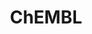 ---
layout: default
bigquery: https://console.cloud.google.com/bigquery?p=patents-public-data&d=ebi_chembl&page=dataset
citation: '"The ChEMBL database in 2017." Anna Gaulton, Anne Hersey, Michał Nowotka,
  A Patrícia Bento, Jon Chambers, David Mendez, Prudence Mutowo, Francis Atkinson,
  Louisa J Bellis, Elena Cibrián-Uhalte, Mark Davies, Nathan Dedman, Anneli Karlsson,
  María Paula Magariños, John P Overington, George Papadatos, Ines Smit, Andrew R
  Leach Nucleic acids Research (2017) 45 (Database Issue), D945-D954'
contributors: European Bioinformatics Institute
cost: None
description: ChEMBL Data is a manually curated database of small molecules used in
  drug discovery, including information about existing patented drugs.
documentation: 'schema: https://www.ebi.ac.uk/chembl/db_schema


  '
last_edit: 04/07/2022, 14:43:07
location: https://console.cloud.google.com/marketplace/product/google_patents_public_datasets/chembl
maintained_by: EMBL-EBI, an outstation of European Molecular Biology Laboratory
related_publications: '

  ChEMBL: towards direct deposition of bioassay data.


  Mendez D, Gaulton A, Bento AP, Chambers J, De Veij M, Félix E, Magariños MP, Mosquera
  JF, Mutowo P, Nowotka M, Gordillo-Marañón M, Hunter F, Junco L, Mugumbate G, Rodriguez-Lopez
  M, Atkinson F, Bosc N, Radoux CJ, Segura-Cabrera A, Hersey A, Leach AR.


  — Nucleic Acids Res. 2019; 47(D1):D930-D940. doi: 10.1093/nar/gky1075

  '
schema_fields:
- mc_tax_id
- topical
- res_stem_id
- target_type
- trade_name
- toid
- warning_description
- sitecomp_id
- hbd_lipinski
- synonyms
- priority
- irac_code
- source
- orig_description
- issue
- company
- drug_substance_flag
- route
- src_description
- definition
- active_molregno
- applicant_full_name
- curated_by
- mc_organism
- doi
- patent_use_code
- alogp
- component_type
- submission_date
- mw_monoisotopic
- max_phase_for_ind
- pchembl_value
- end_position
- acd_most_apka
- assay_class_id
- availability_type
- target_mapping
- site_name
- bao_format
- hbd
- met_id
- selectivity_comment
- biocomp_id
- parent_go_id
- efo_id
- species_group_flag
- mesh_heading
- domain_name
- smarts
- confidence_score
- activity_id
- level4
- cx_most_bpka
- db_version
- mechanism_of_action
- cx_logd
- mutation
- assay_id
- acd_logd
- disease_efficacy
- bao_id
- relation
- usan_stem
- ad_type
- dosage_form
- molecule_type
- accession
- l2
- level1
- journal
- stem
- standard_inchi
- product_id
- syn_type
- mol_atc_id
- molfile
- prod_pat_id
- withdrawn_flag
- relationship_type
- metabolite_record_id
- published_units
- alert_set_id
- caloha_id
- co_stem_id
- idx
- cell_source_organism
- major_class
- lle
- heavy_atoms
- frac_code
- helm_notation
- mecref_id
- prodrug
- black_box_warning
- published_type
- description
- result_flag
- tid
- mol_hrac_id
- warning_type
- inorganic_flag
- mol_frac_id
- ingredient
- formulation_id
- ddd_value
- go_id
- substrate_record_id
- curation_comment
- relationship_desc
- status
- mc_target_name
- variant_id
- oral
- standard_text_value
- molecular_mechanism
- targrel_id
- text_value
- source_domain_id
- comments
- updated_on
- usan_stem_id
- qed_weighted
- domain_id
- num_ro5_violations
- molsyn_id
- level5
- molecular_species
- parent_molregno
- hrac_class_id
- who_extra
- src_short_name
- pathway_id
- previous_company
- class_level
- usan_year
- protein_class_id
- cell_description
- year
- published_relation
- l1
- mw_freebase
- compd_id
- ddd_units
- met_conversion
- title
- standard_upper_value
- cidx
- tbl
- cell_source_tax_id
- tissue_id
- assay_organism
- canonical_smiles
- comp_go_id
- chembl_id
- downgraded
- label
- pathway_key
- l6
- ap_id
- ddd_comment
- ddd_admr
- potential_duplicate
- short_name
- active_ingredient
- stat
- related_tid
- alert_name
- num_alerts
- predbind_id
- assay_cell_type
- clo_id
- drug_record_id
- targcomp_id
- metref_id
- pref_name
- assay_type
- compound_key
- assay_strain
- cx_most_apka
- parent_id
- sequence
- relationship
- drugind_id
- level2_description
- indref_id
- organism
- direct_interaction
- usan_stem_definition
- withdrawn_class
- rgid
- volume
- assay_subcellular_fraction
- entity_id
- last_page
- units
- site_id
- first_approval
- mesh_id
- stem_class
- comp_class_id
- activity_count
- src_assay_id
- first_in_class
- usan_substem
- rtb
- level2
- uberon_id
- component_synonym
- aspect
- sequence_md5sum
- confidence
- cpd_str_alert_id
- normal_range_min
- value
- as_id
- path
- sei
- cx_logp
- chebi_par_id
- component_id
- tax_id
- cell_source_tissue
- therapeutic_flag
- warning_year
- who_name
- max_phase
- uo_units
- protclasssyn_id
- binding_site_comment
- assay_source
- abstract
- last_active
- full_molformula
- name
- doc_id
- nda_type
- acd_most_bpka
- job_id
- warning_id
- first_page
- alert_id
- mec_id
- protein_class_synonym
- class_type
- activity_comment
- standard_relation
- molregno
- withdrawn_reason
- ref_type
- src_compound_id
- enzyme_name
- domain_description
- acd_logp
- prediction_method
- structure_type
- compound_name
- subgroup
- atc_code
- warnref_id
- assay_param_id
- tid_fixed
- l7
- cell_name
- assay_category
- hrac_code
- drug_product_flag
- isoform
- patent_no
- src_id
- enzyme_tid
- ro3_pass
- normal_range_max
- entity_type
- mechanism_comment
- level3
- doc_type
- patent_expire_date
- aromatic_rings
- bto_id
- num_lipinski_ro5_violations
- ref_url
- published_value
- cell_ontology_id
- data_validity_comment
- parent_type
- db_source
- parenteral
- withdrawn_country
- record_id
- level3_description
- l4
- ddd_id
- natural_product
- publication_number
- hba
- l8
- cl_lincs_id
- level4_description
- site_residues
- chirality
- compsyn_id
- updated_by
- indication_class
- version
- smid
- mc_target_accession
- irac_class_id
- mol_irac_id
- assay_desc
- ref_id
- upper_value
- hba_lipinski
- country
- l5
- log_id
- cellosaurus_id
- psa
- std_act_id
- innovator_company
- dosed_ingredient
- bei
- warning_country
- parameter_type
- action_type
- strength
- cell_id
- frac_class_id
- target_desc
- standard_value
- ridx
- delist_flag
- standard_units
- standard_flag
- level1_description
- homologue
- type
- withdrawn_year
- annotation
- patent_id
- met_comment
- actsm_id
- assay_tissue
- ass_cls_map_id
- bao_endpoint
- research_stem
- parameter_value
- protein_class_desc
- creation_date
- start_position
- assay_tax_id
- approval_date
- standard_type
- mc_target_type
- set_name
- l3
- oc_id
- full_mwt
- standard_inchi_key
- polymer_flag
- le
- aidx
- assay_test_type
- efo_term
- pubmed_id
- qudt_units
- authors
- domain_type
- warning_class
shortname: chembl
tags:
- biotechnology
- health
- chemical
- bioinformatics
- medical
terms_of_use: CC BY-SA 3.0
title: ChEMBL
uuid: e232a192-965c-4ec9-904c-155b6dfe56c5
---
